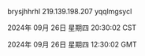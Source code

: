 brysjhhrhl 219.139.198.207 yqqlmgsycl

2024年 09月 26日 星期四 20:30:02 CST

2024年 09月 26日 星期四 12:30:02 GMT
